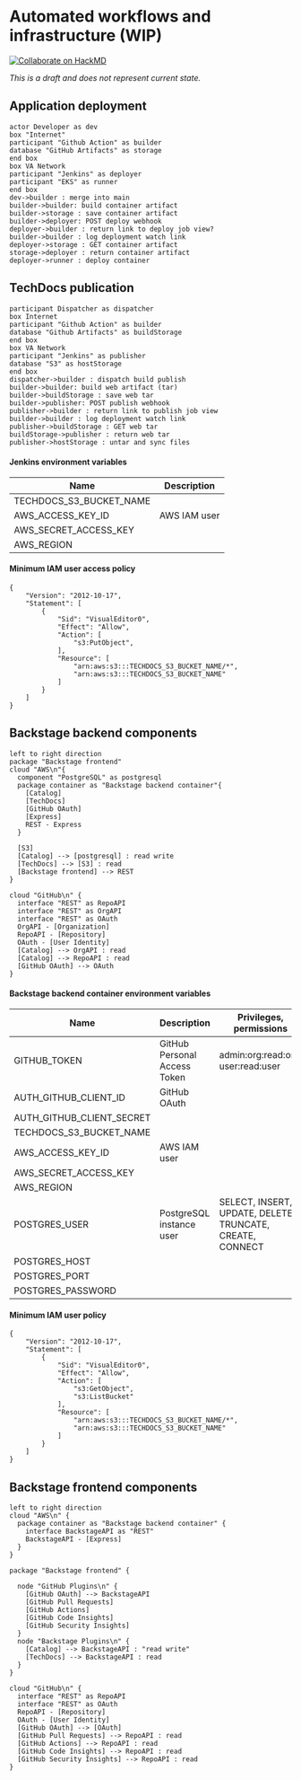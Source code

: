 # Automated workflows and infrastructure (WIP)

[![Collaborate on HackMD](https://hackmd.io/LGwdWMlvTOOfyXBzLw9hyg/badge)](https://hackmd.io/LGwdWMlvTOOfyXBzLw9hyg)

*This is a draft and does not represent current state.*

## Application deployment

```plantuml
actor Developer as dev 
box "Internet"
participant "Github Action" as builder
database "GitHub Artifacts" as storage
end box
box VA Network
participant "Jenkins" as deployer
participant "EKS" as runner
end box
dev->builder : merge into main
builder->builder: build container artifact
builder->storage : save container artifact
builder->deployer: POST deploy webhook
deployer->builder : return link to deploy job view?
builder->builder : log deployment watch link
deployer->storage : GET container artifact 
storage->deployer : return container artifact
deployer->runner : deploy container
```

## TechDocs publication 

```plantuml
participant Dispatcher as dispatcher 
box Internet 
participant "Github Action" as builder
database "Github Artifacts" as buildStorage
end box
box VA Network
participant "Jenkins" as publisher
database "S3" as hostStorage
end box
dispatcher->builder : dispatch build publish 
builder->builder: build web artifact (tar)
builder->buildStorage : save web tar
builder->publisher: POST publish webhook
publisher->builder : return link to publish job view
builder->builder : log deployment watch link
publisher->buildStorage : GET web tar 
buildStorage->publisher : return web tar
publisher->hostStorage : untar and sync files
```

#### Jenkins environment variables

| Name                   | Description | 
| --------               | -------      | 
|TECHDOCS_S3_BUCKET_NAME| | 
| AWS_ACCESS_KEY_ID      |AWS IAM user |
| AWS_SECRET_ACCESS_KEY  |              |
| AWS_REGION             |              |

#### Minimum IAM user access policy
```
{
    "Version": "2012-10-17",
    "Statement": [
        {
            "Sid": "VisualEditor0",
            "Effect": "Allow",
            "Action": [
                "s3:PutObject",
            ],
            "Resource": [
                "arn:aws:s3:::TECHDOCS_S3_BUCKET_NAME/*",
                "arn:aws:s3:::TECHDOCS_S3_BUCKET_NAME"
            ]
        }
    ]
}
```

## Backstage backend components

```plantuml
left to right direction
package "Backstage frontend"
cloud "AWS\n"{
  component "PostgreSQL" as postgresql
  package container as "Backstage backend container"{
    [Catalog]
    [TechDocs]
    [GitHub OAuth]
    [Express]
    REST - Express
  } 
  
  [S3]
  [Catalog] --> [postgresql] : read write
  [TechDocs] --> [S3] : read 
  [Backstage frontend] --> REST
}

cloud "GitHub\n" {
  interface "REST" as RepoAPI
  interface "REST" as OrgAPI
  interface "REST" as OAuth
  OrgAPI - [Organization]
  RepoAPI - [Repository]
  OAuth - [User Identity]
  [Catalog] --> OrgAPI : read
  [Catalog] --> RepoAPI : read
  [GitHub OAuth] --> OAuth 
}
```

#### Backstage backend container environment variables 

|Name | Description | Privileges, permissions |
| -------- | -------- | -------- |
|  GITHUB_TOKEN     | GitHub Personal Access Token     | admin:org:read:org, user:read:user     |
|AUTH_GITHUB_CLIENT_ID |GitHub OAuth| |
|AUTH_GITHUB_CLIENT_SECRET| | |
|TECHDOCS_S3_BUCKET_NAME| | |
|AWS_ACCESS_KEY_ID |AWS IAM user | |
|AWS_SECRET_ACCESS_KEY| | |
|AWS_REGION | | |
|POSTGRES_USER |PostgreSQL instance user |SELECT, INSERT, UPDATE, DELETE, TRUNCATE, CREATE, CONNECT |
|POSTGRES_HOST | | |
|POSTGRES_PORT | | |
|POSTGRES_PASSWORD| | |

#### Minimum IAM user policy
```
{
    "Version": "2012-10-17",
    "Statement": [
        {
            "Sid": "VisualEditor0",
            "Effect": "Allow",
            "Action": [
                "s3:GetObject",
                "s3:ListBucket"
            ],
            "Resource": [
                "arn:aws:s3:::TECHDOCS_S3_BUCKET_NAME/*",
                "arn:aws:s3:::TECHDOCS_S3_BUCKET_NAME"
            ]
        }
    ]
}
```

## Backstage frontend components
```plantuml
left to right direction
cloud "AWS\n" {
  package container as "Backstage backend container" {
    interface BackstageAPI as "REST"
    BackstageAPI - [Express]
  }
}

package "Backstage frontend" {
 
  node "GitHub Plugins\n" {
    [GitHub OAuth] --> BackstageAPI 
    [GitHub Pull Requests] 
    [GitHub Actions]
    [GitHub Code Insights]
    [GitHub Security Insights]
  }
  node "Backstage Plugins\n" {
    [Catalog] --> BackstageAPI : "read write"
    [TechDocs] --> BackstageAPI : read
  }
}

cloud "GitHub\n" {
  interface "REST" as RepoAPI
  interface "REST" as OAuth
  RepoAPI - [Repository]
  OAuth - [User Identity]
  [GitHub OAuth] --> [OAuth]
  [GitHub Pull Requests] --> RepoAPI : read
  [GitHub Actions] --> RepoAPI : read
  [GitHub Code Insights] --> RepoAPI : read
  [GitHub Security Insights] --> RepoAPI : read
}
```